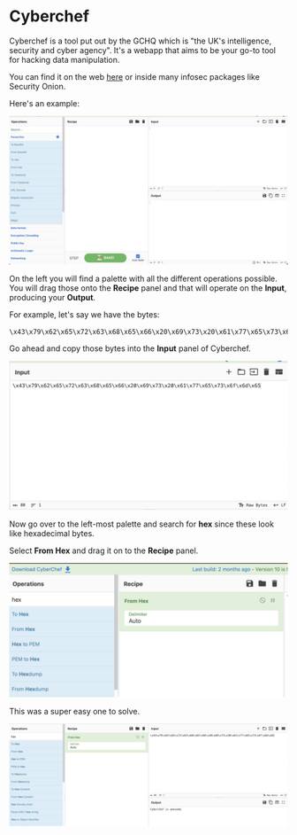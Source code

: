 # Cyberchef

Cyberchef is a tool put out by the GCHQ which is "the UK's intelligence, security and cyber agency". It's a webapp that aims to be your go-to tool for hacking data manipulation.

You can find it on the web [here](https://gchq.github.io/CyberChef/) or inside many infosec packages like Security Onion. 

Here's an example:

![beginning screen of cyberchef](cyberchef1.png)

On the left you will find a palette with all the different operations possible. You will drag those onto the **Recipe** panel and that will operate on the **Input**, producing your **Output**.

For example, let's say we have the bytes:

```
\x43\x79\x62\x65\x72\x63\x68\x65\x66\x20\x69\x73\x20\x61\x77\x65\x73\x6f\x6d\x65
```

Go ahead and copy those bytes into the **Input** panel of Cyberchef.

![input section of cyberchef](cyberchef2.png)

Now go over to the left-most palette and search for **hex** since these look like hexadecimal bytes.

Select **From Hex** and drag it on to the **Recipe** panel.

![recipe section of cyberchef](cyberchef3.png)

This was a super easy one to solve.

![cyberchef](cyberchef4.png)